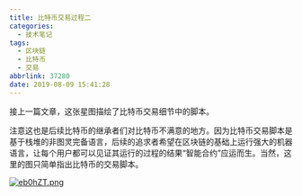 ```yaml
---
title: 比特币交易过程二
categories:
  - 技术笔记
tags:
  - 区块链
  - 比特币
  - 交易
abbrlink: 37280
date: 2019-08-09 15:41:28
---
```


接上一篇文章，这张星图描绘了比特币交易细节中的脚本。
<!--more-->
注意这也是后续比特币的继承者们对比特币不满意的地方。因为比特币交易脚本是基于栈堆的非图灵完备语言，后续的追求者希望在区块链的基础上运行强大的机器语言，让每个用户都可以见证其运行的过程的结果“智能合约”应运而生。当然，这里的图只简单指出比特币的交易脚本。

[![eb0hZT.png](https://s2.ax1x.com/2019/08/09/eb0hZT.png)](https://imgchr.com/i/eb0hZT)

